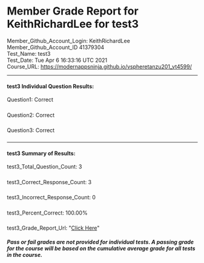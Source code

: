 # Member Grade Report for KeithRichardLee for test3  
   
Member_Github_Account_Login: KeithRichardLee  
Member_Github_Account_ID 41379304  
Test_Name: test3  
Test_Date: Tue Apr  6 16:33:16 UTC 2021  
Course_URL: https://modernappsninja.github.io/vspheretanzu201_vt4599/  
   
---  
#### test3 Individual Question Results:  
Question1: Correct  
#####  
Question2: Correct  
#####  
Question3: Correct  
#####  
---  
#### test3 Summary of Results:  
test3_Total_Question_Count: 3  
#####  
test3_Correct_Response_Count: 3  
#####  
test3_Incorrect_Response_Count: 0  
#####  
test3_Percent_Correct: 100.00%  
#####  
test3_Grade_Report_Url: "[Click Here](https://github.com/modernappsninjas/KeithRichardLee/blob/main/static/userdata/courses/vspheretanzu201_vt4599/grade_report.pr65.test3.md)"
##### Pass or fail grades are not provided for individual tests. A passing grade for the course will be based on the cumulative average grade for all tests in the course.  
